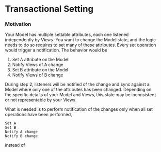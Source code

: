 # Transactional Setting

### Motivation

Your Model has multiple settable attributes, each one listened independently by Views. You want to change the Model state, and the logic needs to do so requires to set many of these attributes. Every set operation would trigger a notification. The behavior would be

 1. Set A attribute on the Model
 2. Notify Views of A change
 3. Set B attribute on the Model
 4. Notify Views of B change

During step 2, listeners will be notified of the change and sync against a Model where only one of the attributes has been changed. Depending on the specific details of your Model and Views, this state may be inconsistent or not representable by your Views. 

What is needed is to perform notification of the changes only when all set operations have been performed, 


    Set A
    Set B
    Notify A change
    Notify B change

instead of 



